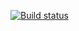 [![Build status](https://ci.appveyor.com/api/projects/status/k5bhn91cwphpt29t/branch/main?svg=true)](https://ci.appveyor.com/project/DimaVasyutin/rest/branch/main)
